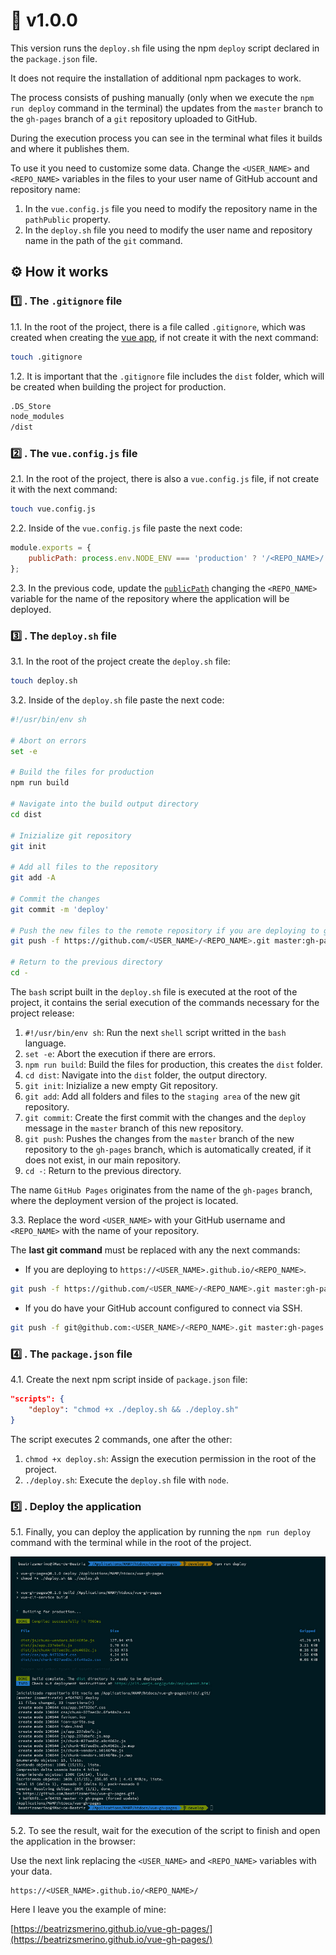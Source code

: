 # 🌱 v1.0.0

This version runs the `deploy.sh` file using the npm `deploy` script declared in the `package.json` file.

It does not require the installation of additional npm packages to work.

The process consists of pushing manually (only when we execute the `npm run deploy` command in the terminal) the updates from the `master` branch to the `gh-pages` branch of a `git` repository uploaded to GitHub.

During the execution process you can see in the terminal what files it builds and where it publishes them.

To use it you need to customize some data. Change the `<USER_NAME>` and `<REPO_NAME>` variables in the files to your user name of GitHub account and repository name:

1. In the `vue.config.js` file you need to modify the repository name in the `pathPublic` property.
2. In the `deploy.sh` file you need to modify the user name and repository name in the path of the `git` command.

## ⚙️ How it works

### 1️⃣ . The `.gitignore` file

1.1. In the root of the project, there is a file called `.gitignore`, which was created when creating the [vue app](https://cli.vuejs.org/guide/creating-a-project.html), if not create it with the next command:

```bash
touch .gitignore
```

1.2. It is important that the `.gitignore` file includes the `dist` folder, which will be created when building the project for production.

```bash
.DS_Store
node_modules
/dist
```

### 2️⃣ . The `vue.config.js` file

2.1. In the root of the project, there is also a `vue.config.js` file, if not create it with the next command:

```bash
touch vue.config.js
```

2.2. Inside of the `vue.config.js` file paste the next code:

```javascript
module.exports = {
	publicPath: process.env.NODE_ENV === 'production' ? '/<REPO_NAME>/' : '/'
};
```

2.3. In the previous code, update the [`publicPath`](https://cli.vuejs.org/config/#publicpath) changing the `<REPO_NAME>` variable for the name of the repository where the application will be deployed.

### 3️⃣ . The `deploy.sh` file

3.1. In the root of the project create the `deploy.sh` file:

```bash
touch deploy.sh
```

3.2. Inside of the `deploy.sh` file paste the next code:

```bash
#!/usr/bin/env sh

# Abort on errors
set -e

# Build the files for production
npm run build

# Navigate into the build output directory
cd dist

# Inizialize git repository
git init

# Add all files to the repository
git add -A

# Commit the changes
git commit -m 'deploy'

# Push the new files to the remote repository if you are deploying to github.io
git push -f https://github.com/<USER_NAME>/<REPO_NAME>.git master:gh-pages

# Return to the previous directory
cd -
```

The `bash` script built in the `deploy.sh` file is executed at the root of the project, it contains the serial execution of the commands necessary for the project release:

1.  `#!/usr/bin/env sh`: Run the next `shell` script writted in the `bash` language.
2.  `set -e`: Abort the execution if there are errors.
3.  `npm run build`: Build the files for production, this creates the `dist` folder.
4.  `cd dist`: Navigate into the `dist` folder, the output directory.
5.  `git init`: Inizialize a new empty Git repository.
6.  `git add`: Add all folders and files to the `staging area` of the new git repository.
7.  `git commit`: Create the first commit with the changes and the `deploy` message in the `master` branch of this new repository.
8.  `git push`: Pushes the changes from the `master` branch of the new repository to the `gh-pages` branch, which is automatically created, if it does not exist, in our main repository.
9.  `cd -`: Return to the previous directory.

The name `GitHub Pages` originates from the name of the `gh-pages` branch, where the deployment version of the project is located.

3.3. Replace the word `<USER_NAME>` with your GitHub username and `<REPO_NAME>` with the name of your repository.

The **last git command** must be replaced with any the next commands:

-   If you are deploying to `https://<USER_NAME>.github.io/<REPO_NAME>`.

```bash
git push -f https://github.com/<USER_NAME>/<REPO_NAME>.git master:gh-pages
```

-   If you do have your GitHub account configured to connect via SSH.

```bash
git push -f git@github.com:<USER_NAME>/<REPO_NAME>.git master:gh-pages
```

### 4️⃣ . The `package.json` file

4.1. Create the next npm script inside of `package.json` file:

```json
"scripts": {
	"deploy": "chmod +x ./deploy.sh && ./deploy.sh"
}
```

The script executes 2 commands, one after the other:

1. `chmod +x deploy.sh`: Assign the execution permission in the root of the project.
2. `./deploy.sh`: Execute the `deploy.sh` file with `node`.

### 5️⃣ . Deploy the application

5.1. Finally, you can deploy the application by running the `npm run deploy` command with the terminal while in the root of the project.

![Info of Vue deployment in the terminal](./README/images/deploy-v1.jpg)

5.2. To see the result, wait for the execution of the script to finish and open the application in the browser:

Use the next link replacing the `<USER_NAME>` and `<REPO_NAME>` variables with your data.

```
https://<USER_NAME>.github.io/<REPO_NAME>/
```

Here I leave you the example of mine:

[https://beatrizsmerino.github.io/vue-gh-pages/](https://beatrizsmerino.github.io/vue-gh-pages/)
